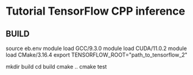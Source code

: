 # Tutorial TensorFlow CPP inference

## BUILD

source eb.env
module load GCC/9.3.0
module load CUDA/11.0.2
module load CMake/3.16.4
export TENSORFLOW_ROOT="path_to_tensorflow_2"

mkdir build
cd build
cmake ..
cmake test
